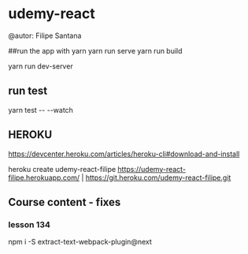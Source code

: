 # udemy-react
@autor: Filipe Santana

##run the app with yarn
yarn run serve
yarn run build

yarn run dev-server

## run test
yarn test -- --watch

## HEROKU
https://devcenter.heroku.com/articles/heroku-cli#download-and-install

heroku create udemy-react-filipe
https://udemy-react-filipe.herokuapp.com/ | https://git.heroku.com/udemy-react-filipe.git


## Course content - fixes

### lesson 134
npm i -S extract-text-webpack-plugin@next 

